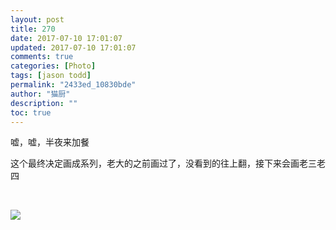 ```yaml
---
layout: post
title: 270
date: 2017-07-10 17:01:07
updated: 2017-07-10 17:01:07
comments: true
categories: [Photo]
tags: [jason todd]
permalink: "2433ed_10830bde"
author: "猫厨"
description: ""
toc: true
---
```


<p>嘘，嘘，半夜来加餐</p> 
<p>这个最终决定画成系列，老大的之前画过了，没看到的往上翻，接下来会画老三老四</p> 
<p><br /></p>

![](https://nos.netease.com/imglf0/img/cVZNdzJtQk9JV2YwUFRrcldUcS9SaU5qdUxnd1pCc2s1WEVwRm5KaitrankvenV5bDVqeTRnPT0.jpg)